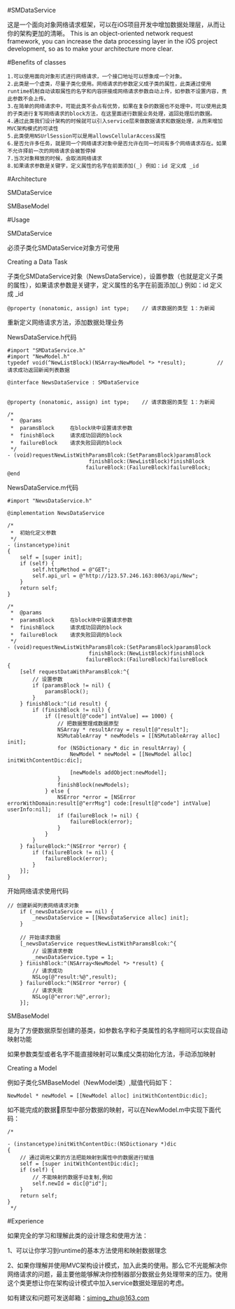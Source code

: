 #SMDataService

这是一个面向对象网络请求框架，可以在iOS项目开发中增加数据处理层，从而让你的架构更加的清晰。 This is an object-oriented network request framework, you can increase the data processing layer in the iOS project development, so as to make your architecture more clear.



#Benefits of classes

    1.可以使用面向对象形式进行网络请求，一个接口地址可以想象成一个对象。
    2.此类是一个虚类，尽量子类化使用。网络请求的参数定义成子类的属性，此类通过使用runtime机制自动读取属性的名字和内容拼接成网络请求参数自动上传，如参数不设置内容，责此参数不会上传。
    3.在简单的网络请求中，可能此类不会占有优势，如果在复杂的数据也不处理中，可以使用此类的子类进行复写网络请求的block方法，在这里面进行数据业务处理，返回处理后的数据。
    4.通过此类我们设计架构的时候就可以引入service层来做数据请求和数据处理，从而来增加MVC架构模式的可读性
    5.此类使用NSUrlSession可以是用allowsCellularAccess属性
    6.是否允许多任务，就是同一个网络请求对象中是否允许在同一时间有多个网络请求存在。如果不允许择前一次的网络请求会被暂停掉
    7.当次对象释放的时候，会取消网络请求
    8.如果请求参数是关键字，定义属性的名字在前面添加(_) 例如：id 定义成 _id



#Architecture

SMDataService

SMBaseModel



#Usage

SMDataService

必须子类化SMDataService对象方可使用

Creating a Data Task

子类化SMDataService对象（NewsDataService），设置参数（也就是定义子类的属性），如果请求参数是关键字，定义属性的名字在前面添加(_) 例如：id 定义成 _id

    @property (nonatomic, assign) int type;    // 请求数据的类型 1：为新闻

重新定义网络请求方法，添加数据处理业务 

NewsDataService.h代码

    #import "SMDataService.h"
    #import "NewModel.h"
    typedef void(^NewListBlock)(NSArray<NewModel *> *result);          // 请求成功返回新闻列表数据
    
    @interface NewsDataService : SMDataService
    
    
    @property (nonatomic, assign) int type;    // 请求数据的类型 1：为新闻
    
    /*
     *  @params
     *  paramsBlock     在block块中设置请求参数
     *  finishBlock     请求成功回调的block
     *  failureBlock    请求失败回调的block
     */
    - (void)requestNewListWithParamsBlcok:(SetParamsBlock)paramsBlock
                              finishBlock:(NewListBlock)finishBlock
                             failureBlock:(FailureBlock)failureBlock;
    @end

NewsDataService.m代码

    #import "NewsDataService.h"
    
    @implementation NewsDataService
    
    /*
     *  初始化定义参数
     */
    - (instancetype)init
    {
        self = [super init];
        if (self) {
            self.httpMethod = @"GET";
            self.api_url = @"http://123.57.246.163:8063/api/New";
        }
        return self;
    }
    
    /*
     *  @params
     *  paramsBlock     在block块中设置请求参数
     *  finishBlock     请求成功回调的block
     *  failureBlock    请求失败回调的block
     */
    - (void)requestNewListWithParamsBlcok:(SetParamsBlock)paramsBlock
                              finishBlock:(NewListBlock)finishBlock
                             failureBlock:(FailureBlock)failureBlock
    {
        [self requestDataWithParamsBlcok:^{
            // 设置参数
            if (paramsBlock != nil) {
                paramsBlock();
            }
        } finishBlock:^(id result) {
            if (finishBlock != nil) {
                if ([result[@"code"] intValue] == 1000) {
                    // 把数据整理成数据原型
                    NSArray * resultArray = result[@"result"];
                    NSMutableArray * newModels = [[NSMutableArray alloc] init];
                    for (NSDictionary * dic in resultArray) {
                        NewModel * newModel = [[NewModel alloc] initWithContentDic:dic];
                        
                        [newModels addObject:newModel];
                    }
                    finishBlock(newModels);
                } else {
                    NSError *error = [NSError errorWithDomain:result[@"errMsg"] code:[result[@"code"] intValue] userInfo:nil];
                    if (failureBlock != nil) {
                        failureBlock(error);
                    }
                }
            }
        } failureBlock:^(NSError *error) {
            if (failureBlock != nil) {
                failureBlock(error);
            }
        }];
    }

开始网络请求使用代码

    // 创建新闻列表网络请求对象
        if (_newsDataService == nil) {
            _newsDataService = [[NewsDataService alloc] init];
        }
        
        // 开始请求数据
        [_newsDataService requestNewListWithParamsBlcok:^{
            // 设置请求参数
            _newsDataService.type = 1;
        } finishBlock:^(NSArray<NewModel *> *result) {
            // 请求成功
            NSLog(@"result:%@",result);
        } failureBlock:^(NSError *error) {
            // 请求失败
            NSLog(@"error:%@",error);
        }];

SMBaseModel

是为了方便数据原型创建的基类，如参数名字和子类属性的名字相同可以实现自动映射功能

如果参数类型或者名字不能直接映射可以集成父类初始化方法，手动添加映射

Creating a Model

例如子类化SMBaseModel（NewModel类）,赋值代码如下：

    NewModel * newModel = [[NewModel alloc] initWithContentDic:dic];

如不能完成的数据原型中部分数据的映射，可以在NewModel.m中实现下面代码：

    /*
     
    - (instancetype)initWithContentDic:(NSDictionary *)dic
    {
        // 通过调用父累的方法把能映射到属性中的数据进行赋值
        self = [super initWithContentDic:dic];
        if (self) {
            // 不能映射的数据手动复制,例如
            self.newId = dic[@"id"];
        }
        return self;
    }
     */



#Experience

如果完全的学习和理解此类的设计理念和使用方法：

1、可以让你学习到runtime的基本方法使用和映射数据理念

2、如果你理解并使用MVC架构设计模式，加入此类的使用。那么它不光能解决你网络请求的问题，最主要他能够解决你控制器部分数据业务处理带来的压力。使用这个类更想让你在架构设计模式中加入service数据处理层的考虑。

如有建议和问题可发送邮箱：siming_zhu@163.com
